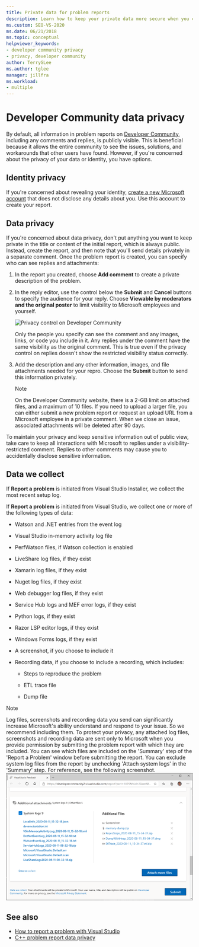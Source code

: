 ```yaml
---
title: Private data for problem reports
description: Learn how to keep your private data more secure when you create problem reports for the Developer Community to review.
ms.custom: SEO-VS-2020
ms.date: 06/21/2018
ms.topic: conceptual
helpviewer_keywords:
- developer community privacy
- privacy, developer community
author: TerryGLee
ms.author: tglee
manager: jillfra
ms.workload:
- multiple
---
```

# Developer Community data privacy

By default, all information in problem reports on [Developer Community](https://aka.ms/feedback/suggest?space=8), including any comments and replies, is publicly visible. This is beneficial because it allows the entire community to see the issues, solutions, and workarounds that other users have found. However, if you're concerned about the privacy of your data or identity, you have options.

## Identity privacy

If you're concerned about revealing your identity, [create a new Microsoft account](https://signup.live.com/) that does not disclose any details about you. Use this account to create your report.

## Data privacy

If you're concerned about data privacy, don't put anything you want to keep private in the title or content of the initial report, which is always public. Instead, create the report, and then note that you'll send details privately in a separate comment. Once the problem report is created, you can specify who can see replies and attachments:

1. In the report you created, choose **Add comment** to create a private description of the problem.

2. In the reply editor, use the control below the **Submit** and **Cancel** buttons to specify the audience for your reply. Choose **Viewable by moderators and the original poster** to limit visibility to Microsoft employees and yourself.

   ![Privacy control on Developer Community](media/developer-community-privacy-control.png)

   Only the people you specify can see the comment and any images, links, or code you include in it. Any replies under the comment have the same visibility as the original comment. This is true even if the privacy control on replies doesn't show the restricted visibility status correctly.

3. Add the description and any other information, images, and file attachments needed for your repro. Choose the **Submit** button to send this information privately.

   > [!NOTE]
   > On the Developer Community website, there is a 2-GB limit on attached files, and a maximum of 10 files. If you need to upload a larger file, you can either submit a new problem report or request an upload URL from a Microsoft employee in a private comment.
   > When we close an issue, associated attachments will be deleted after 90 days.

To maintain your privacy and keep sensitive information out of public view, take care to keep all interactions with Microsoft to replies under a visibility-restricted comment. Replies to other comments may cause you to accidentally disclose sensitive information.

## Data we collect

If **Report a problem** is initiated from Visual Studio Installer, we collect the most recent setup log.

If **Report a problem** is initiated from Visual Studio, we collect one or more of the following types of data:

- Watson and .NET entries from the event log

- Visual Studio in-memory activity log file

- PerfWatson files, if Watson collection is enabled

- LiveShare log files, if they exist

- Xamarin log files, if they exist

- Nuget log files, if they exist

- Web debugger log files, if they exist

- Service Hub logs and MEF error logs, if they exist

- Python logs, if they exist

- Razor LSP editor logs, if they exist

- Windows Forms logs, if they exist

- A screenshot, if you choose to include it

- Recording data, if you choose to include a recording, which includes:

  - Steps to reproduce the problem

  - ETL trace file

  - Dump file

> [!NOTE]
> Log files, screenshots and recording data you send can significantly increase Microsoft's ability understand and respond to your issue.  So we recommend including them. To protect your privacy, any attached log files, screenshots and recording data are sent only to Microsoft when you provide permission by submitting the problem report with which they are included. You can see which files are included on the 'Summary' step of the 'Report a Problem' window before submitting the report. You can exclude system log files from the report by unchecking 'Attach system logs' in the 'Summary' step. For reference, see the following screenshot. 
  > ![Report a Problem - Summary of logs collected](media/report-a-problem-logs-collected.png)


## See also

- [How to report a problem with Visual Studio](how-to-report-a-problem-with-visual-studio.md)
- [C++ problem report data privacy](/cpp/how-to-report-a-problem-with-the-visual-cpp-toolset#reports-and-privacy)
